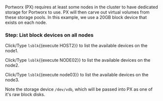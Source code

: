 Portworx (PX) requires at least some nodes in the cluster to have dedicated storage for Portworx to use.  PX will then carve out virtual volumes from these storage pools.  In this example, we use a 20GB block device that exists on each node.

### Step: List block devices on all nodes

Click/Type `lsblk`{{execute HOST2}} to list the available devices on the node1.

Click/Type `lsblk`{{execute NODE02}} to list the available devices on the node2.

Click/Type `lsblk`{{execute node03}} to list the available devices on the node3.

Note the storage device `/dev/vdb`, which will be passed into PX as one of it's raw block disks.
